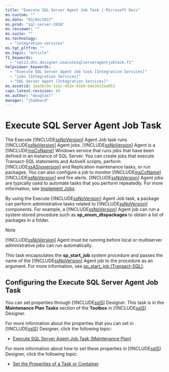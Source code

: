 ```yaml
---
title: "Execute SQL Server Agent Job Task | Microsoft Docs"
ms.custom: ""
ms.date: "03/04/2017"
ms.prod: "sql-server-2016"
ms.reviewer: ""
ms.suite: ""
ms.technology: 
  - "integration-services"
ms.tgt_pltfrm: ""
ms.topic: "article"
f1_keywords: 
  - "sql13.dts.designer.executesqlserveragentjobtask.f1"
helpviewer_keywords: 
  - "Execute SQL Server Agent Job task [Integration Services]"
  - "jobs [Integration Services]"
  - "SQL Server Agent [Integration Services]"
ms.assetid: 3aa3bc0e-1a1c-452e-81b8-b4e3422ea053
caps.latest.revision: 44
ms.author: "douglasl"
manager: "jhubbard"
---
```

# Execute SQL Server Agent Job Task
  The Execute [!INCLUDE[ssNoVersion](../../advanced-analytics/r-services/includes/ssnoversion-md.md)] Agent Job task runs [!INCLUDE[ssNoVersion](../../advanced-analytics/r-services/includes/ssnoversion-md.md)] Agent jobs. [!INCLUDE[ssNoVersion](../../advanced-analytics/r-services/includes/ssnoversion-md.md)] Agent is a [!INCLUDE[msCoName](../../advanced-analytics/r-services/tutorials/includes/msconame-md.md)] Windows service that runs jobs that have been defined in an instance of SQL Server. You can create jobs that execute Transact-SQL statements and ActiveX scripts, perform [!INCLUDE[ssASnoversion](../../analysis-services/includes/ssasnoversion-md.md)] and Replication maintenance tasks, or run packages. You can also configure a job to monitor [!INCLUDE[msCoName](../../advanced-analytics/r-services/tutorials/includes/msconame-md.md)] [!INCLUDE[ssNoVersion](../../advanced-analytics/r-services/includes/ssnoversion-md.md)] and fire alerts. [!INCLUDE[ssNoVersion](../../advanced-analytics/r-services/includes/ssnoversion-md.md)] Agent jobs are typically used to automate tasks that you perform repeatedly. For more information, see [Implement Jobs](http://msdn.microsoft.com/library/69e06724-25c7-4fb3-8a5b-3d4596f21756).  
  
 By using the Execute [!INCLUDE[ssNoVersion](../../advanced-analytics/r-services/includes/ssnoversion-md.md)] Agent Job task, a package can perform administrative tasks related to [!INCLUDE[ssNoVersion](../../advanced-analytics/r-services/includes/ssnoversion-md.md)] components. For example, a [!INCLUDE[ssNoVersion](../../advanced-analytics/r-services/includes/ssnoversion-md.md)] Agent job can run a system stored procedure such as **sp_enum_dtspackages** to obtain a list of packages in a folder.  
  
> [!NOTE]  
>  [!INCLUDE[ssNoVersion](../../advanced-analytics/r-services/includes/ssnoversion-md.md)] Agent must be running before local or multiserver administrative jobs can run automatically.  
  
 This task encapsulates the **sp_start_job** system procedure and passes the name of the [!INCLUDE[ssNoVersion](../../advanced-analytics/r-services/includes/ssnoversion-md.md)] Agent job to the procedure as an argument. For more information, see [sp_start_job &#40;Transact-SQL&#41;](../../relational-databases/reference/system-stored-procedures/sp-start-job-transact-sql.md).  
  
## Configuring the Execute SQL Server Agent Job Task  
 You can set properties through [!INCLUDE[ssIS](../../analysis-services/instances/includes/ssis-md.md)] Designer. This task is in the **Maintenance Plan Tasks** section of the **Toolbox** in [!INCLUDE[ssIS](../../analysis-services/instances/includes/ssis-md.md)] Designer.  
  
 For more information about the properties that you can set in [!INCLUDE[ssIS](../../analysis-services/instances/includes/ssis-md.md)] Designer, click the following topic:  
  
-   [Execute SQL Server Agent Job Task &#40;Maintenance Plan&#41;](../../relational-databases/maintenance-plans/execute-sql-server-agent-job-task-maintenance-plan.md)  
  
 For more information about how to set these properties in [!INCLUDE[ssIS](../../analysis-services/instances/includes/ssis-md.md)] Designer, click the following topic:  
  
-   [Set the Properties of a Task or Container](http://msdn.microsoft.com/library/52d47ca4-fb8c-493d-8b2b-48bb269f859b)  
  
  
